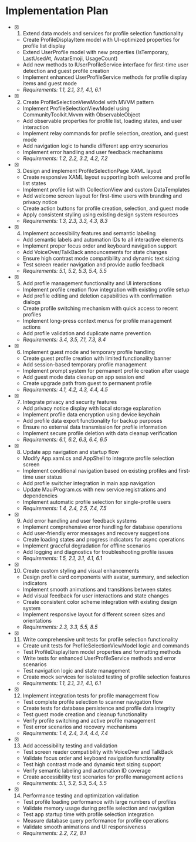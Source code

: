 # Implementation Plan

- [x] 1. Extend data models and services for profile selection functionality
  - Create ProfileDisplayItem model with UI-optimized properties for profile list display
  - Extend UserProfile model with new properties (IsTemporary, LastUsedAt, AvatarEmoji, UsageCount)
  - Add new methods to IUserProfileService interface for first-time user detection and guest profile creation
  - Implement enhanced UserProfileService methods for profile display items and guest mode
  - _Requirements: 1.1, 2.1, 3.1, 4.1, 6.1_

- [x] 2. Create ProfileSelectionViewModel with MVVM pattern
  - Implement ProfileSelectionViewModel using CommunityToolkit.Mvvm with ObservableObject
  - Add observable properties for profile list, loading states, and user interaction
  - Implement relay commands for profile selection, creation, and guest mode
  - Add navigation logic to handle different app entry scenarios
  - Implement error handling and user feedback mechanisms
  - _Requirements: 1.2, 2.2, 3.2, 4.2, 7.2_

- [x] 3. Design and implement ProfileSelectionPage XAML layout
  - Create responsive XAML layout supporting both welcome and profile list states
  - Implement profile list with CollectionView and custom DataTemplates
  - Add welcome screen layout for first-time users with branding and privacy notice
  - Create action buttons for profile creation, selection, and guest mode
  - Apply consistent styling using existing design system resources
  - _Requirements: 1.3, 2.3, 3.3, 4.3, 8.3_

- [x] 4. Implement accessibility features and semantic labeling
  - Add semantic labels and automation IDs to all interactive elements
  - Implement proper focus order and keyboard navigation support
  - Add VoiceOver/TalkBack announcements for state changes
  - Ensure high contrast mode compatibility and dynamic text sizing
  - Test screen reader navigation and provide audio feedback
  - _Requirements: 5.1, 5.2, 5.3, 5.4, 5.5_

- [x] 5. Add profile management functionality and UI interactions
  - Implement profile creation flow integration with existing profile setup
  - Add profile editing and deletion capabilities with confirmation dialogs
  - Create profile switching mechanism with quick access to recent profiles
  - Implement long-press context menus for profile management actions
  - Add profile validation and duplicate name prevention
  - _Requirements: 3.4, 3.5, 7.1, 7.3, 8.4_

- [x] 6. Implement guest mode and temporary profile handling
  - Create guest profile creation with limited functionality banner
  - Add session-based temporary profile management
  - Implement prompt system for permanent profile creation after usage
  - Add guest mode data cleanup on app session end
  - Create upgrade path from guest to permanent profile
  - _Requirements: 4.1, 4.2, 4.3, 4.4, 4.5_

- [x] 7. Integrate privacy and security features
  - Add privacy notice display with local storage explanation
  - Implement profile data encryption using device keychain
  - Add profile data export functionality for backup purposes
  - Ensure no external data transmission for profile information
  - Implement secure profile deletion with data cleanup verification
  - _Requirements: 6.1, 6.2, 6.3, 6.4, 6.5_

- [x] 8. Update app navigation and startup flow
  - Modify App.xaml.cs and AppShell to integrate profile selection screen
  - Implement conditional navigation based on existing profiles and first-time user status
  - Add profile switcher integration in main app navigation
  - Update MauiProgram.cs with new service registrations and dependencies
  - Implement automatic profile selection for single-profile users
  - _Requirements: 1.4, 2.4, 2.5, 7.4, 7.5_

- [x] 9. Add error handling and user feedback systems
  - Implement comprehensive error handling for database operations
  - Add user-friendly error messages and recovery suggestions
  - Create loading states and progress indicators for async operations
  - Implement graceful degradation for offline scenarios
  - Add logging and diagnostics for troubleshooting profile issues
  - _Requirements: 1.5, 2.1, 3.1, 4.1, 6.1_

- [x] 10. Create custom styling and visual enhancements
  - Design profile card components with avatar, summary, and selection indicators
  - Implement smooth animations and transitions between states
  - Add visual feedback for user interactions and state changes
  - Create consistent color scheme integration with existing design system
  - Implement responsive layout for different screen sizes and orientations
  - _Requirements: 2.3, 3.3, 5.5, 8.5_

- [x] 11. Write comprehensive unit tests for profile selection functionality
  - Create unit tests for ProfileSelectionViewModel logic and commands
  - Test ProfileDisplayItem model properties and formatting methods
  - Write tests for enhanced UserProfileService methods and error scenarios
  - Test navigation logic and state management
  - Create mock services for isolated testing of profile selection features
  - _Requirements: 1.1, 2.1, 3.1, 4.1, 6.1_

- [x] 12. Implement integration tests for profile management flow
  - Test complete profile selection to scanner navigation flow
  - Create tests for database persistence and profile data integrity
  - Test guest mode creation and cleanup functionality
  - Verify profile switching and active profile management
  - Test error scenarios and recovery mechanisms
  - _Requirements: 1.4, 2.4, 3.4, 4.4, 7.4_

- [x] 13. Add accessibility testing and validation
  - Test screen reader compatibility with VoiceOver and TalkBack
  - Validate focus order and keyboard navigation functionality
  - Test high contrast mode and dynamic text sizing support
  - Verify semantic labeling and automation ID coverage
  - Create accessibility test scenarios for profile management actions
  - _Requirements: 5.1, 5.2, 5.3, 5.4, 5.5_

- [x] 14. Performance testing and optimization validation
  - Test profile loading performance with large numbers of profiles
  - Validate memory usage during profile selection and navigation
  - Test app startup time with profile selection integration
  - Measure database query performance for profile operations
  - Validate smooth animations and UI responsiveness
  - _Requirements: 2.2, 7.2, 8.1_
